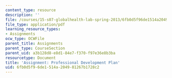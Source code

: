 ```yaml
---
content_type: resource
description: ''
file: /courses/15-s07-globalhealth-lab-spring-2013/6fb0d5f96de1514a204981267b1728c2_MIT15_S07S13_profdevplan.pdf
file_type: application/pdf
learning_resource_types:
- Assignments
ocw_type: OCWFile
parent_title: Assignments
parent_type: CourseSection
parent_uid: a3b128d8-e8d1-84e7-f370-f97e36e8b3ba
resourcetype: Document
title: 'Assignment: Professional Development Plan'
uid: 6fb0d5f9-6de1-514a-2049-81267b1728c2
---
```

